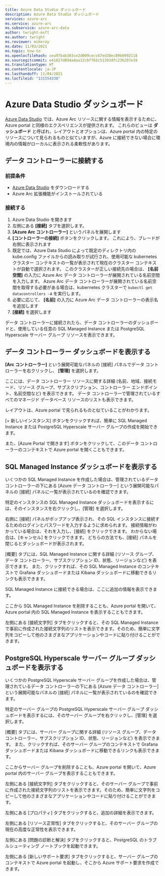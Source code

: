 ```yaml
---
title: Azure Data Studio ダッシュボード
description: Azure Data Studio ダッシュボード
services: azure-arc
ms.service: azure-arc
ms.subservice: azure-arc-data
author: twright-msft
ms.author: twright
ms.reviewer: mikeray
ms.date: 11/03/2021
ms.topic: how-to
ms.openlocfilehash: cea97bab303ce2d009cecc67ed30ec89b0992118
ms.sourcegitcommit: e41827d894a4aa12cbff62c51393dfc236297e10
ms.translationtype: HT
ms.contentlocale: ja-JP
ms.lasthandoff: 11/04/2021
ms.locfileid: "131554338"
---
```

# <a name="azure-data-studio-dashboards"></a>Azure Data Studio ダッシュボード

[Azure Data Studio](/sql/azure-data-studio/what-is) では、Azure Arc リソースに関する情報を表示するために、Azure portal と同様のエクスペリエンスが提供されます。  これらのビューは **ダッシュボード** と呼ばれ、レイアウトとオプションは、Azure portal 内の特定のリソースについて見られるものと似ていますが、Azure に接続できない場合に環境内の情報がローカルに表示される柔軟性があります。


## <a name="connecting-to-a-data-controller"></a>データ コントローラーに接続する

### <a name="prerequisites"></a>前提条件

- [Azure Data Studio](/sql/azure-data-studio/download-azure-data-studio) をダウンロードする
- Azure Arc 拡張機能がインストールされている



### <a name="connect"></a>接続する

1. Azure Data Studio を開きます
2. 左側にある **[接続]** タブを選択します。
3. **[Azure Arc コントローラー]** というパネルを展開します
4. **[コントローラーの接続]** ボタンをクリックします。 これにより、ブレードが右側に表示されます
5. 既定では、Azure Data Studio によって既定のディレクトリ内の kube.config ファイルからの読み取りが試行され、使用可能な kubernetes クラスター コンテキストの一覧が表示されて現在のクラスター コンテキストが自動で選択されます。 このクラスターが正しい接続先の場合は、 **[名前空間]** の入力に Azure Arc データ コントローラーが展開されている名前空間を入力します。 Azure Arc データ コントローラーが展開されている名前空間を取得する必要がある場合は、kubernetes クラスターで ```kubectl get datacontrollers -A``` を実行します。 
6. 必要に応じて、 **[名前]** の入力に Azure Arc データ コントローラーの表示名を追加します
7. **[接続]** を選択します


データ コントローラーに接続されたら、データ コントローラーのダッシュボードと、使用している任意の SQL Managed Instance または PostgreSQL Hyperscale サーバー グループ リソースを表示できます。

## <a name="view-the-data-controller-dashboard"></a>データ コントローラー ダッシュボードを表示する

**[Arc コントローラー]** という展開可能なパネルの [接続] パネルでデータ コントローラーを右クリックし、 **[管理]** を選択します。

ここには、データ コントローラー リソースに関する詳細 (名前、地域、接続モード、リソース グループ、サブスクリプション、コントローラー エンドポイント、名前空間など) を表示できます。  データ コントローラーで管理されているすべてのマネージド データベース リソースのリストも表示できます。

レイアウトは、Azure portal で見られるものと似ていることがわかります。

[+ 新しいインスタンス] ボタンをクリックすれば、簡単に SQL Managed Instance または PostgreSQL Hyperscale サーバー グループの作成を開始できます。

また、[Azure Portal で開きます] ボタンをクリックして、このデータ コントローラーのコンテキストで Azure portal を開くこともできます。

## <a name="view-the-sql-managed-instance-dashboards"></a>SQL Managed Instance ダッシュボードを表示する

いくつかの SQL Managed Instance を作成した場合は、管理されているデータ コントローラーの下にある [Azure データ コントローラー] という展開可能なパネルの [接続] パネルに一覧が表示されているのを確認できます。

特定のインスタンスの SQL Managed Instance ダッシュボードを表示するには、そのインスタンスを右クリックし、[管理] を選択します。

右側に [接続] パネルがポップアップ表示され、その SQL インスタンスに接続するためのログインとパスワードを入力するように求められます。 接続情報がわかっている場合は、それを入力し、[接続] をクリックできます。  わからない場合は、[キャンセル] をクリックできます。  どちらの方法でも、[接続] パネルを閉じるとダッシュボードが表示されます。

[概要] タブには、SQL Managed Instance に関する詳細 (リソース グループ、データ コントローラー、サブスクリプション ID、状態、リージョンなど) を表示できます。  また、クリックすれば、その SQL Managed Instance のコンテキストで Grafana ダッシュボードまたは Kibana ダッシュボードに移動できるリンクも表示できます。

SQL Managed Instance に接続できる場合は、ここに追加の情報を表示できます。

ここから SQL Managed Instance を削除することも、Azure portal を開いて、Azure portal 内の SQL Managed Instance を表示することもできます。

左側にある [接続文字列] タブをクリックすると、その SQL Managed Instance で事前に作成された接続文字列のリストを表示できます。そのため、簡単に文字列をコピーして他のさまざまなアプリケーションやコードに貼り付けることができます。

## <a name="view-the-postgresql-hyperscale-server-group-dashboards"></a>PostgreSQL Hyperscale サーバー グループ ダッシュボードを表示する

いくつかの PostgreSQL Hyperscale サーバー グループを作成した場合は、管理されているデータ コントローラーの下にある [Azure データ コントローラー] という展開可能なパネルの [接続] パネルに一覧が表示されているのを確認できます。

特定のサーバー グループの PostgreSQL Hyperscale サーバー グループ ダッシュボードを表示するには、そのサーバー グループを右クリックし、[管理] を選択します。

[概要] タブには、サーバー グループに関する詳細 (リソース グループ、データ コントローラー、サブスクリプション ID、状態、リージョンなど) を表示できます。  また、クリックすれば、そのサーバー グループのコンテキストで Grafana ダッシュボードまたは Kibana ダッシュボードに移動できるリンクも表示できます。

ここからサーバー グループを削除することも、Azure portal を開いて、Azure portal 内のサーバー グループを表示することもできます。

左側にある [接続文字列] タブをクリックすると、そのサーバー グループで事前に作成された接続文字列のリストを表示できます。そのため、簡単に文字列をコピーして他のさまざまなアプリケーションやコードに貼り付けることができます。

左側にある [プロパティ] タブをクリックすると、追加の詳細を表示できます。

左側にある [リソース正常性] タブをクリックすると、そのサーバー グループの現在の高度な正常性を表示できます。

左側にある [問題の診断と解決] タブをクリックすると、PostgreSQL のトラブルシューティング ノートブックを起動できます。

左側にある [新しいサポート要求] タブをクリックすると、サーバー グループのコンテキストで Azure portal を起動し、そこから Azure サポート要求を作成できます。